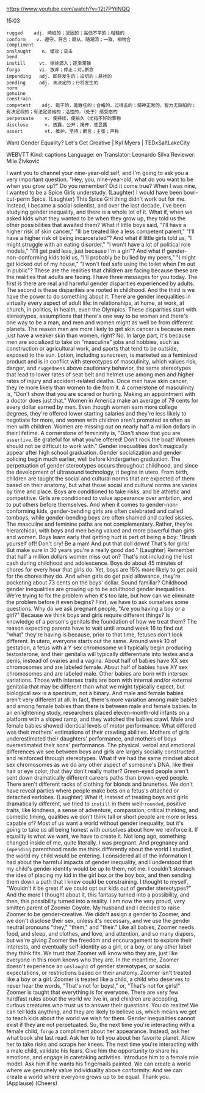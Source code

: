 https://www.youtube.com/watch?v=12t7PYilNQQ

15:03

```
rugged    adj. 崎岖的；坚固的；高低不平的；粗糙的
conform    v. 遵守，符合；顺从，随潮流；一致，相吻合
compliment    
onslaught    n. 猛攻；突击
bend    
instill     vt. 徐徐滴入；逐渐灌输
forgo       vi. 放弃；停止；对…断念
impending   adj. 即将发生的；迫切的；悬挂的  
pending     adj. 未决定的；行将发生的  
norm    
genuine  
constrain  
competent    adj. 能干的，能胜任的；合格的，过得去的；精神正常的，智力无缺陷的；有决定权的；有法定资格的；活性的，（处于）感受态的  
perpetuate    v. 使持续，使长久（尤指不好的事物    
disclose      v. 透露，公开；揭开，使显露
assert        vt. 维护，坚持；断言；主张；声称
```

Want Gender Equality? Let's Get Creative | Kyl Myers | TEDxSaltLakeCity

WEBVTT Kind: captions Language: en Translator: Leonardo Silva Reviewer: Mile Živković 

I want you to channel your nine-year-old self, and I'm going to ask you a very important question. "Hey, you, nine-year-old, what do you want to be when you grow up?" Do you remember? Did it come true? When I was nine, I wanted to be a Spice Girls understudy. (Laughter) I would have been bowl-cut-perm Spice. (Laughter) This Spice Girl thing didn't work out for me. Instead, I became a social scientist, and over the last decade, I've been studying gender inequality, and there is a whole lot of it. What if, when we asked kids what they wanted to be when they grow up, they told us the other possibilities that awaited them? What if little boys said, "I'll have a higher risk of skin cancer," "Ill be treated like a less competent parent," "I'll have a higher risk of being incarcerated"? And what if little girls told us, "I might struggle with an eating disorder," "I won't have a lot of political role models," "I'll get paid less, just because I'm a girl"? And what if gender- non-conforming kids told us, "I'll probably be bullied by my peers," "I might get kicked out of my house," "I won't feel safe using the toilet when I'm out in public"? These are the realities that children are facing because these are the realities that adults are facing. I have three messages for you today. The first is there are real and harmful gender disparities experienced by adults. The second is these disparities are rooted in childhood. And the third is we have the power to do something about it. There are gender inequalities in virtually every aspect of adult life: in relationships, at home, at work, at church, in politics, in health, even the Olympics. These disparities start with stereotypes, assumptions that there's one way to be woman and there's one way to be a man, and men and women might as well be from different planets. The reason men are more likely to get skin cancer is because men just have a weaker skin than women, right? No. In large part, it's because men are socialized to take on "masculine" jobs and hobbies, such as construction or agricultural work, and sports that tend to be outside, exposed to the sun. Lotion, including sunscreen, is marketed as a feminized product and is in conflict with stereotypes of masculinity, which values risk, danger, and `ruggedness` above cautionary behavior, the same stereotypes that lead to lower rates of seat belt and helmet use among men and higher rates of injury and accident-related deaths. Once men have skin cancer, they're more likely than women to die from it. A cornerstone of masculinity is, "Don't show that you are scared or hurting. Making an appointment with a doctor does just that." Women in America make an average of 79 cents for every dollar earned by men. Even though women earn more college degrees, they're offered lower starting salaries and they're less likely to negotiate for more, and women with children aren't promoted as often as men with children. Women are missing out on nearly half a million dollars in their lifetime. A cornerstone of femininity is, "Don't show that you are `assertive`. Be grateful for what you're offered! Don't rock the boat! Women should not be difficult to work with." Gender inequalities don't magically appear after high school graduation. Gender socialization and gender policing begin much earlier, well before kindergarten graduation. The perpetuation of gender stereotypes occurs throughout childhood, and since the development of ultrasound technology, it begins in utero. From birth, children are taught the social and cultural norms that are expected of them based on their anatomy, but what those social and cultural norms are varies by time and place. Boys are conditioned to take risks, and be athletic and competitive. Girls are conditioned to value appearance over ambition, and to put others before themselves. And when it comes to gender-non-conforming kids, gender-bending girls are often celebrated and called tomboys, while gender-bending boys are often shamed and called sissies. The masculine and feminine paths are not complementary. Rather, they're hierarchical, with boys and men being valued and more powerful than girls and women. Boys learn early that getting hurt is part of being a boy: "Brush yourself off! Don't cry! Be a man! And put that doll down! That's for girls! But make sure in 30 years you're a really good dad." (Laughter) Remember that half a million dollars women miss out on? That's not including the lost cash during childhood and adolescence. Boys do about 45 minutes of chores for every hour that girls do. Yet, boys are 15% more likely to get paid for the chores they do. And when girls do get paid allowance, they're pocketing about 73 cents on the boys' dollar. Sound familiar? Childhood gender inequalities are growing up to be adulthood gender inequalities. We're trying to fix the problem when it's too late, but how can we eliminate the problem before it even begins? First, we have to ask ourselves some questions. Why do we ask pregnant people, "Are you having a boy or a girl?" Because we think boys and girls require different things? Is knowledge of a person's genitals the foundation of how we treat them? The reason expecting parents have to wait until around week 16 to find out "what" they're having is because, prior to that time, fetuses don't look different. In utero, everyone starts out the same. Around week 10 of gestation, a fetus with a Y sex chromosome will typically begin producing testosterone, and their genitalia will typically differentiate into testes and a penis, instead of ovaries and a vagina. About half of babies have XX sex chromosomes and are labeled female. About half of babies have XY sex chromosomes and are labeled male. Other babies are born with intersex variations. Those with intersex traits are born with internal and/or external genitalia that may be different than what we might typically expect, but biological sex is a spectrum, not a binary. And male and female babies aren't very different at all. In fact, there's more variation among male babies and among female babies than there is between male and female babies. In an enlightening study, researchers placed eleven-month-old infants on a platform with a sloped ramp, and they watched the babies crawl. Male and female babies showed identical levels of motor performance. What differed was their mothers' estimations of their crawling abilities. Mothers of girls underestimated their daughters' performance, and mothers of boys overestimated their sons' performance. The physical, verbal and emotional differences we see between boys and girls are largely socially constructed and reinforced through stereotypes. What if we had the same mindset about sex chromosomes as we do any other aspect of someone's DNA, like their hair or eye color, that they don't really matter? Green-eyed people aren't sent down dramatically different careers paths than brown-eyed people. There aren't different racks of clothing for blonds and brunettes. We don't have reveal parties where people make bets on a fetus's attached or detached earlobes. (Laughter) What if, instead of treating boys and girls dramatically different, we tried to `instill` in them well-`rounded`, positive traits, like kindness, a sense of adventure, compassion, critical thinking, and comedic timing, qualities we don't think tall or short people are more or less capable of? Most of us want a world without gender inequality, but it's going to take us all being honest with ourselves about how we reinforce it. If equality is what we want, we have to create it. Not long ago, something changed inside of me, quite literally. I was pregnant. And pregnancy and `impending` parenthood made me think differently about the world I studied, the world my child would be entering. I considered all of the information I had about the harmful impacts of gender inequality, and I understood that my child's gender identity would be up to them, not me. I couldn't stomach the idea of placing my kid in the girl box or the boy box, and then sending them down a path that I knew could be constraining. I thought to myself, "Wouldn't it be great if we could opt our kids out of gender stereotypes?" And the more I thought about it, this fantasy turned into a possibility, and then, this possibility turned into a reality. I am now the very proud, very smitten parent of Zoomer Coyote. My husband and I decided to raise Zoomer to be gender-creative. We didn't assign a gender to Zoomer, and we don't disclose their sex, unless it's necessary, and we use the gender neutral pronouns "they," "them," and "their." Like all babies, Zoomer needs food, and sleep, and clothes, and love, and attention, and so many diapers, but we're giving Zoomer the freedom and encouragement to explore their interests, and eventually self-identity as a girl, or a boy, or any other label they think fits. We trust that Zoomer will know who they are, just like everyone in this room knows who they are. In the meantime, Zoomer doesn't experience an `onslaught` of gender stereotypes, or social expectations, or restrictions based on their anatomy. Zoomer isn't treated like a boy or a girl. Zoomer is treated like a child, a child who deserves to never hear the words, "That's not for boys!," or, "That's not for girls!" Zoomer is taught that everything is for everyone. There are very few hardfast rules about the world we live in, and children are accepting, curious creatures who trust us to answer their questions. You do realize! We can tell kids anything, and they are likely to believe us, which means we get to teach kids about the world we wish for them. Gender inequalities cannot exist if they are not perpetuated. So, the next time you're interacting with a female child, `forgo` a compliment about her appearance. Instead, ask her what book she last read. Ask her to tell you about her favorite planet. Allow her to take risks and scrape her knees. The next time you're interacting with a male child, validate his fears. Give him the opportunity to share his emotions, and engage in caretaking activities. Introduce him to a female role model. Ask him if he wants his fingernails painted. We can create a world where we genuinely value individuality above conformity. And we can create a world where everyone grows up to be equal. Thank you. (Applause) (Cheers) 